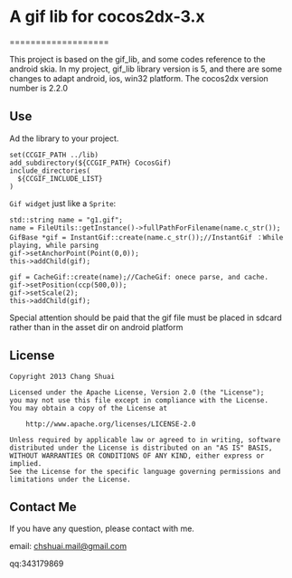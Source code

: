 # A gif lib for cocos2dx-3.x
===================

This project is based on the gif_lib, and some codes reference to the android skia.
In my project, gif_lib library version is 5, and there are some changes to adapt android, ios, win32 platform.
The cocos2dx version number is 2.2.0


## Use

Ad the library to your project.

```
set(CCGIF_PATH ../lib)
add_subdirectory(${CCGIF_PATH} CocosGif)
include_directories(
  ${CCGIF_INCLUDE_LIST}
)
```

`Gif widget` just like a `Sprite`:

```
std::string name = "g1.gif";
name = FileUtils::getInstance()->fullPathForFilename(name.c_str());
GifBase *gif = InstantGif::create(name.c_str());//InstantGif ：While playing, while parsing
gif->setAnchorPoint(Point(0,0));
this->addChild(gif);

gif = CacheGif::create(name);//CacheGif: onece parse, and cache.
gif->setPosition(ccp(500,0));
gif->setScale(2);
this->addChild(gif);
```

Special attention should be paid that the gif file must be placed in sdcard rather than in the asset dir on android platform

## License

```
Copyright 2013 Chang Shuai

Licensed under the Apache License, Version 2.0 (the "License");
you may not use this file except in compliance with the License.
You may obtain a copy of the License at

    http://www.apache.org/licenses/LICENSE-2.0

Unless required by applicable law or agreed to in writing, software
distributed under the License is distributed on an "AS IS" BASIS,
WITHOUT WARRANTIES OR CONDITIONS OF ANY KIND, either express or implied.
See the License for the specific language governing permissions and
limitations under the License.

```

## Contact Me

 If you have any question, please contact with me.

 email: chshuai.mail@gmail.com

 qq:343179869


